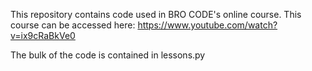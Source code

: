 This repository contains code used in BRO CODE's online course.
This course can be accessed here:
https://www.youtube.com/watch?v=ix9cRaBkVe0

The bulk of the code is contained in lessons.py
